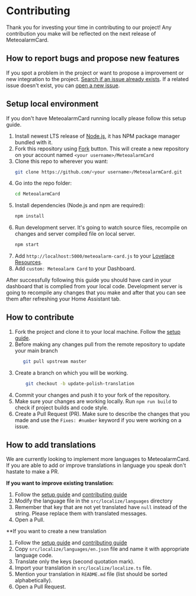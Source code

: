 # Contributing

Thank you for investing your time in contributing to our project! Any contribution you make will be reflected on
the next release of MeteoalarmCard.

## How to report bugs and propose new features

If you spot a problem in the project or want to propose a improvement or new integration to the project. [Search
if an issue already exists](https://github.com/MrBartusek/MeteoalarmCard/issues). If a related issue doesn't exist,
you can [open a new issue](https://github.com/MrBartusek/MeteoalarmCard/issues/new/choose).

## Setup local environment

If you don't have MeteoalarmCard running locally please follow this setup guide.

1. Install newest LTS release of [Node.js](https://nodejs.org/en/), it has NPM package manager bundled with it.
1. Fork this repository using [Fork](https://github.com/MrBartusek/MeteoalarmCard/fork) button. This will create a new
repository on your account named `<your username>/MeteoalarmCard`
1. Clone this repo to wherever you want:
   ```sh
   git clone https://github.com/<your username>/MeteoalarmCard.git
   ```
1. Go into the repo folder:
   ```sh
   cd MeteoalarmCard
   ```
1. Install dependencies (Node.js and npm are required):
   ```sh
   npm install
   ```
1. Run development server. It's going to watch source files, recompile on changes and server compiled file on local server.
   ```sh
   npm start
   ```
1. Add `http://localhost:5000/meteoalarm-card.js` to your [Lovelace Resources](https://my.home-assistant.io/redirect/lovelace_resources/).
1. Add `custom: Meteoalarm Card` to your Dashboard.

After successfully following this guide you should have card in your dashboard that is complied from your local code. Development server
is going to recompile any changes that you make and after that you can see them after refreshing your Home Assistant tab.

## How to contribute

1. Fork the project and clone it to your local machine. Follow the [setup guide](#setup-local-environment).
1. Before making any changes pull from the remote repository to update your main branch
   ```sh
      git pull upstream master
   ```
1. Create a branch on which you will be working.
   ```sh
       git checkout -b update-polish-translation
   ```
1. Commit your changes and push it to your fork of the repository.
1. Make sure your changes are working locally. Run `npm run build` to check if project builds and code style.
1. Create a Pull Request (PR). Make sure to describe the changes that you made and use the `Fixes: #number` keyword if
you were working on a issue.

## How to add translations

We are currently looking to implement more languages to MeteoalarmCard. If you are able to add or improve translations in language you speak don't hastate to make a PR.

**If you want to improve existing translation:**
1. Follow the [setup guide](#setup-local-environment) and [contributing guide](#how-to-contribute)
1. Modify the language file in the `src/localize/languages` directory
1. Remember that key that are not yet translated have `null` instead of the string. Please replace them with translated
messages.
1. Open a Pull.

**If you want to create a new translation
1. Follow the [setup guide](#setup-local-environment) and [contributing guide](#how-to-contribute)
1. Copy `src/localize/languages/en.json` file and name it with appropriate language code.
1. Translate only the keys (second quotation mark).
1. Import your translation in `src/localize/localize.ts` file.
1. Mention your translation in `README.md` file (list should be sorted alphabetically).
1. Open a Pull Request.